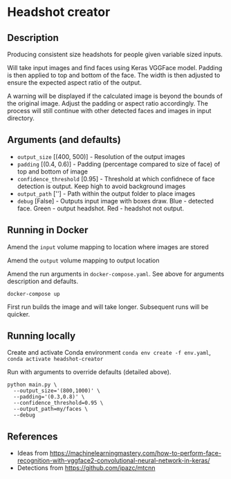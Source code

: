 # Headshot creator

## Description
Producing consistent size headshots for people given variable sized inputs.

Will take input images and find faces using Keras VGGFace model. Padding is then applied to top and bottom of the face. The width is then adjusted to ensure the expected aspect ratio of the output.

A warning will be displayed if the calculated image is beyond the bounds of the original image. Adjust the padding or aspect ratio accordingly. The process will still continue with other detected faces and images in input directory.

## Arguments (and defaults)
* `output_size` [(400, 500)] - Resolution of the output images
* `padding` [(0.4, 0.6)] - Padding (percentage compared to size of face) of top and bottom of image
* `confidence_threshold` [0.95] - Threshold at which confidnece of face detection is output. Keep high to avoid background images
* `output_path` [''] - Path within the output folder to place images
* `debug` [False] - Outputs input image with boxes draw. Blue - detected face. Green - output headshot. Red - headshot not output.

## Running in Docker
Amend the `input` volume mapping to location where images are stored

Amend the `output` volume mapping to output location

Amend the run arguments in `docker-compose.yaml`. See above for arguments description and defaults.

```
docker-compose up
```

First run builds the image and will take longer. Subsequent runs will be quicker.

## Running locally
Create and activate Conda environment `conda env create -f env.yaml`, `conda activate headshot-creator`

Run with arguments to override defaults (detailed above).
```
python main.py \
  --output_size='(800,1000)' \
  --padding='(0.3,0.8)' \
  --confidence_threshold=0.95 \
  --output_path=my/faces \
  --debug
```

## References
* Ideas from https://machinelearningmastery.com/how-to-perform-face-recognition-with-vggface2-convolutional-neural-network-in-keras/
* Detections from https://github.com/ipazc/mtcnn
